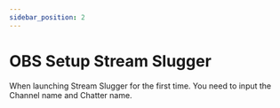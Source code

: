 ```yaml
---
sidebar_position: 2
---
```


# OBS Setup Stream Slugger

When launching Stream Slugger for the first time.
You need to input the Channel name and Chatter name.




